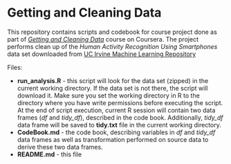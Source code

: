 Getting and Cleaning Data
=========================

This repository contains scripts and codebook for course project done as part of [_Getting and Cleaning Data_](https://class.coursera.org/getdata-005/) course on Coursera.
The project performs clean up of the _Human Activity Recognition Using Smartphones_ data set downloaded from [UC Irvine Machine Learning Repository](http://archive.ics.uci.edu/ml/datasets/Human+Activity+Recognition+Using+Smartphones)

Files:
* **run_analysis.R** - this script will look for the data set (zipped) in the current working directory. If the data set is not there, the script will download it. Make sure you set the working directory in R to the directory where you have write permissions before executing the script. At the end of script execution, current R session will contain two data frames (_df_ and _tidy_df_), described in the code book. Additionally, _tidy_df_ data frame will be saved to **tidy.txt** file in the current working directory.
* **CodeBook.md** - the code book, describing variables in _df_ and _tidy_df_ data frames as well as transformation performed on source data to derive these two data frames.
* **README.md** - this file
